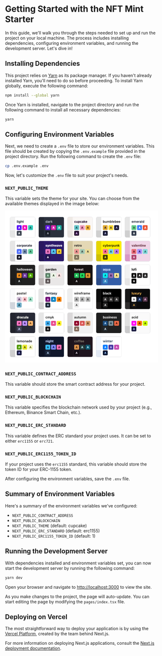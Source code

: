 # Getting Started with the NFT Mint Starter

In this guide, we'll walk you through the steps needed to set up and run the project on your local machine. The process includes installing dependencies, configuring environment variables, and running the development server. Let's dive in!

## Installing Dependencies

This project relies on [Yarn](https://yarnpkg.com/) as its package manager. If you haven't already installed Yarn, you'll need to do so before proceeding. To install Yarn globally, execute the following command:

```bash
npm install --global yarn
```

Once Yarn is installed, navigate to the project directory and run the following command to install all necessary dependencies:

```bash
yarn
```

## Configuring Environment Variables

Next, we need to create a `.env` file to store our environment variables. This file should be created by copying the `.env.example` file provided in the project directory. Run the following command to create the `.env` file:

```bash
cp .env.example .env
```

Now, let's customize the `.env` file to suit your project's needs.

### `NEXT_PUBLIC_THEME`

This variable sets the theme for your site. You can choose from the available themes displayed in the image below:

![img.png](img.png)

### `NEXT_PUBLIC_CONTRACT_ADDRESS`

This variable should store the smart contract address for your project.

### `NEXT_PUBLIC_BLOCKCHAIN`

This variable specifies the blockchain network used by your project (e.g., Ethereum, Binance Smart Chain, etc.).

### `NEXT_PUBLIC_ERC_STANDARD`

This variable defines the ERC standard your project uses. It can be set to either `erc1155` or `erc721`.

### `NEXT_PUBLIC_ERC1155_TOKEN_ID`

If your project uses the `erc1155` standard, this variable should store the token ID for your ERC-1155 token.

After configuring the environment variables, save the `.env` file.

## Summary of Environment Variables

Here's a summary of the environment variables we've configured:

- `NEXT_PUBLIC_CONTRACT_ADDRESS`
- `NEXT_PUBLIC_BLOCKCHAIN`
- `NEXT_PUBLIC_THEME` (default: cupcake)
- `NEXT_PUBLIC_ERC_STANDARD` (default: erc1155)
- `NEXT_PUBLIC_ERC1155_TOKEN_ID` (default: 1)

## Running the Development Server

With dependencies installed and environment variables set, you can now start the development server by running the following command:

```bash
yarn dev
```

Open your browser and navigate to [http://localhost:3000](http://localhost:3000) to view the site.

As you make changes to the project, the page will auto-update. You can start editing the page by modifying the `pages/index.tsx` file.

## Deploying on Vercel

The most straightforward way to deploy your application is by using the [Vercel Platform](https://vercel.com/new), created by the team behind Next.js.

For more information on deploying Next.js applications, consult the [Next.js deployment documentation](https://nextjs.org/docs/deployment).
